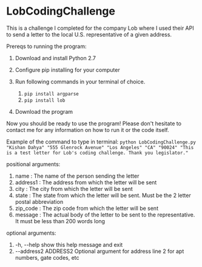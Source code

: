 # LobCodingChallenge
This is a challenge I completed for the company Lob where I used their API to send a letter to the local U.S. representative of a given address. 

Prereqs to running the program:

1. Download and install Python 2.7

2. Configure pip installing for your computer

3. Run following commands in your terminal of choice. 
	1. `pip install argparse`
	2. `pip install lob`
4. Download the program

Now you should be ready to use the program! Please don't hesitate to contact me for any information on how to run it or the code itself.

Example of the command to type in terminal:
`python LobCodingChallenge.py "Kishan Dahya" "555 Glenrock Avenue" "Los Angeles" "CA" "90024" "This is a test letter for Lob's coding challenge. Thank you legislator."`

positional arguments:

1.  name :               The name of the person sending the letter
2.  address1 :           The address from which the letter will be sent
3.  city :               The city from which the letter will be sent
4.  state :              The state from which the letter will be sent. Must be the 2 letter postal abbreviation
5.  zip_code :           The zip code from which the letter will be sent
6.  message :            The actual body of the letter to be sent to the representative. It must be less than 200 words long

optional arguments:

1. -h, --help           show this help message and exit
2. --address2 ADDRESS2  Optional argument for address line 2 for apt numbers, gate codes, etc

